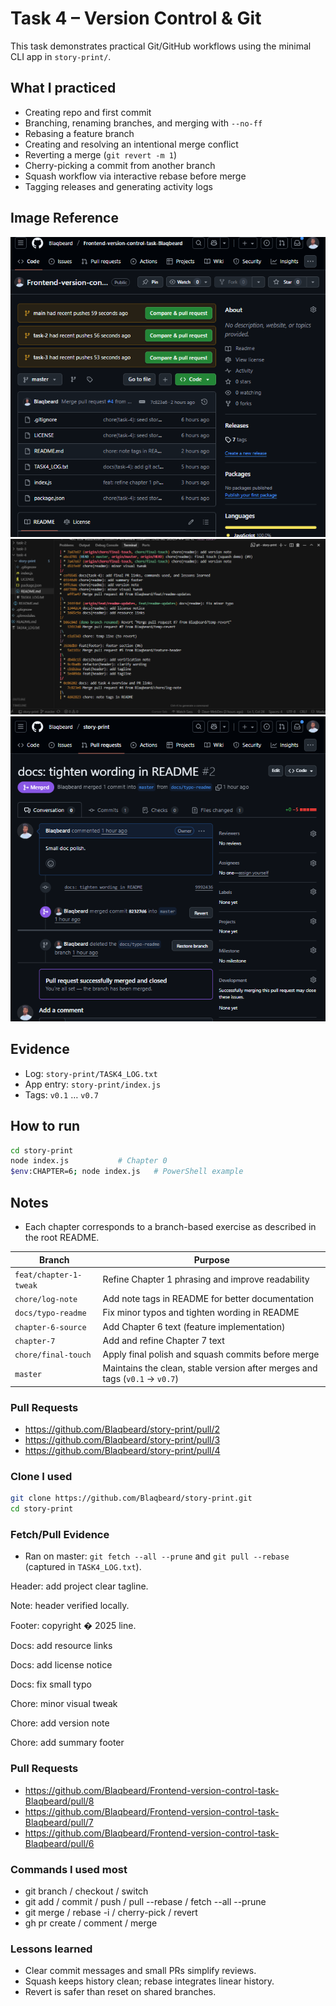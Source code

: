 # Task 4 – Version Control & Git

This task demonstrates practical Git/GitHub workflows using the minimal CLI app in `story-print/`.

## What I practiced

- Creating repo and first commit
- Branching, renaming branches, and merging with `--no-ff`
- Rebasing a feature branch
- Creating and resolving an intentional merge conflict
- Reverting a merge (`git revert -m 1`)
- Cherry-picking a commit from another branch
- Squash workflow via interactive rebase before merge
- Tagging releases and generating activity logs

## Image Reference

![Repo overview](/images/repo-overview.png)
![Git history](/images/git-history.png)
[![Merged PR](/images/merged-pr.png)](https://github.com/Blaqbeard/story-print/pull/2)

## Evidence

- Log: `story-print/TASK4_LOG.txt`
- App entry: `story-print/index.js`
- Tags: `v0.1` … `v0.7`

## How to run

```bash
cd story-print
node index.js           # Chapter 0
$env:CHAPTER=6; node index.js   # PowerShell example
```

## Notes

- Each chapter corresponds to a branch-based exercise as described in the root README.

 | Branch                 | Purpose                                                                     |
| ---------------------- | --------------------------------------------------------------------------- |
| `feat/chapter-1-tweak` | Refine Chapter 1 phrasing and improve readability                           |
| `chore/log-note`       | Add note tags in README for better documentation                            |
| `docs/typo-readme`     | Fix minor typos and tighten wording in README                               |
| `chapter-6-source`     | Add Chapter 6 text (feature implementation)                                 |
| `chapter-7`            | Add and refine Chapter 7 text                                               |
| `chore/final-touch`    | Apply final polish and squash commits before merge                          |
| `master`               | Maintains the clean, stable version after merges and tags (`v0.1` → `v0.7`) |


### Pull Requests

- https://github.com/Blaqbeard/story-print/pull/2
- https://github.com/Blaqbeard/story-print/pull/3
- https://github.com/Blaqbeard/story-print/pull/4

### Clone I used

```bash
git clone https://github.com/Blaqbeard/story-print.git
cd story-print
```

### Fetch/Pull Evidence

- Ran on master: `git fetch --all --prune` and `git pull --rebase` (captured in `TASK4_LOG.txt`).

Header: add project clear tagline.

Note: header verified locally.

Footer: copyright � 2025 line.

Docs: add resource links

Docs: add license notice

Docs: fix small typo

Chore: minor visual tweak

Chore: add version note

Chore: add summary footer

### Pull Requests

- https://github.com/Blaqbeard/Frontend-version-control-task-Blaqbeard/pull/8
- https://github.com/Blaqbeard/Frontend-version-control-task-Blaqbeard/pull/7
- https://github.com/Blaqbeard/Frontend-version-control-task-Blaqbeard/pull/6

### Commands I used most

- git branch / checkout / switch
- git add / commit / push / pull --rebase / fetch --all --prune
- git merge / rebase -i / cherry-pick / revert
- gh pr create / comment / merge

### Lessons learned

- Clear commit messages and small PRs simplify reviews.
- Squash keeps history clean; rebase integrates linear history.
- Revert is safer than reset on shared branches.
